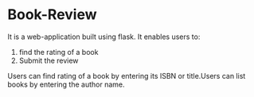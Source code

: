 # Book-Review

It is a web-application built using flask.
It enables users to:
1) find the rating of a book
2) Submit the review

Users can find rating of a book by entering its ISBN or title.Users can list books by entering the author name.
